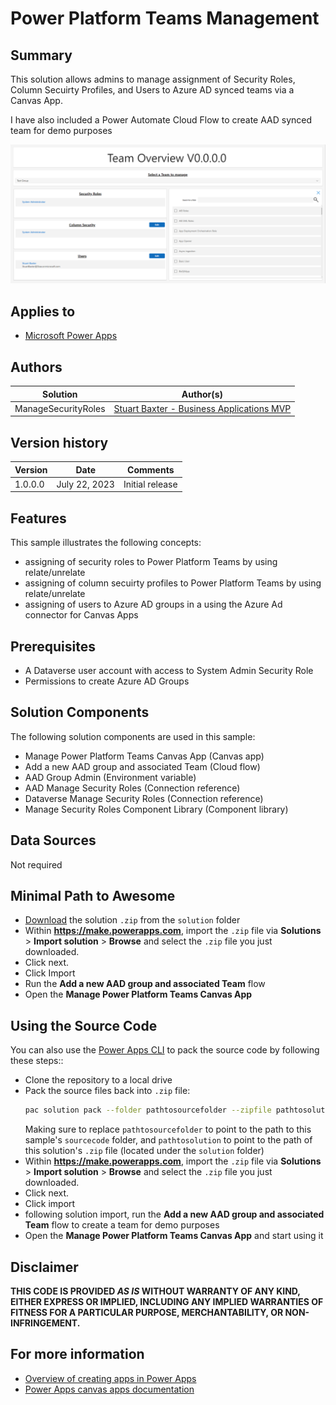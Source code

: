 # Power Platform Teams Management


## Summary

This solution allows admins to manage assignment of Security Roles, Column Secuirty Profiles, and Users to Azure AD synced teams via a Canvas App.

I have also included a Power Automate Cloud Flow to create AAD synced team for demo purposes

![picture of the sample](assets/Preview.png)

## Applies to

* [Microsoft Power Apps](https://docs.microsoft.com/powerapps/)

## Authors



Solution|Author(s)
--------|---------
ManageSecurityRoles | [Stuart Baxter - Business Applications MVP](LinkToYourGitHubProfile)

## Version history

Version|Date|Comments
-------|----|--------
1.0.0.0|July 22, 2023|Initial release

## Features


This sample illustrates the following concepts:

* assigning of security roles to Power Platform Teams by using relate/unrelate
* assigning of column secuirty profiles to Power Platform Teams by using relate/unrelate
* assigning of users to Azure AD groups in a using the Azure Ad connector for Canvas Apps

## Prerequisites

* A Dataverse user account with access to System Admin Security Role
* Permissions to create Azure AD Groups

## Solution Components

The following solution components are used in this sample:

* Manage Power Platform Teams Canvas App (Canvas app)
* Add a new AAD group and associated Team (Cloud flow)
* AAD Group Admin (Environment variable)
* AAD Manage Security Roles (Connection reference)
* Dataverse Manage Security Roles (Connection reference)
* Manage Security Roles Component Library (Component library)

## Data Sources

Not required

## Minimal Path to Awesome

* [Download](./solution/YOURSAMPLENAME.zip) the solution `.zip` from the `solution` folder
* Within **https://make.powerapps.com**, import the `.zip` file via **Solutions** > **Import solution** > **Browse** and select the `.zip` file you just downloaded.
* Click next.
* Click Import
* Run the **Add a new AAD group and associated Team** flow
* Open the **Manage Power Platform Teams Canvas App**

## Using the Source Code

You can also use the [Power Apps CLI](https://aka.ms/pac/docs) to pack the source code by following these steps::

* Clone the repository to a local drive
* Pack the source files back into `.zip` file:
  ```bash
  pac solution pack --folder pathtosourcefolder --zipfile pathtosolution  --processCanvasApps
  ```
  Making sure to replace `pathtosourcefolder` to point to the path to this sample's `sourcecode` folder, and `pathtosolution` to point to the path of this solution's `.zip` file (located under the `solution` folder)
* Within **https://make.powerapps.com**, import the `.zip` file via **Solutions** > **Import solution** > **Browse** and select the `.zip` file you just downloaded.
* Click next.
* Click import
* following solution import, run the **Add a new AAD group and associated Team** flow to create a team for demo purposes
* Open the **Manage Power Platform Teams Canvas App** and start using it

## Disclaimer

**THIS CODE IS PROVIDED *AS IS* WITHOUT WARRANTY OF ANY KIND, EITHER EXPRESS OR IMPLIED, INCLUDING ANY IMPLIED WARRANTIES OF FITNESS FOR A PARTICULAR PURPOSE, MERCHANTABILITY, OR NON-INFRINGEMENT.**

## For more information

- [Overview of creating apps in Power Apps](https://docs.microsoft.com/powerapps/maker/)
- [Power Apps canvas apps documentation](https://docs.microsoft.com/en-us/powerapps/maker/canvas-apps/)



